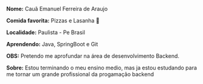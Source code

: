 **Nome:** Cauã Emanuel Ferreira de Araujo

**Comida favorita:** Pizzas e Lasanha 💖

**Localidade:** Paulista - Pe Brasil

**Aprendendo:** Java, SpringBoot e Git

**OBS:** Pretendo me aprofundar na área de desenvolvimento Backend.

**Sobre:** Estou terminando o meu ensino medio, mas ja estou estudando para me tornar um grande profissional da progamação backend